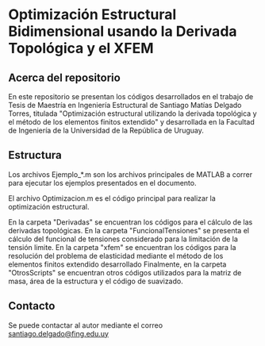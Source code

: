 # Optimización Estructural Bidimensional usando la Derivada Topológica y el XFEM

## Acerca del repositorio

En este repositorio se presentan los códigos desarrollados en el trabajo de Tesis de Maestría en Ingeniería Estructural de Santiago Matías Delgado Torres, titulada "Optimización estructural utilizando la derivada topológica y el método de los elementos finitos extendido" y desarrollada en la Facultad de Ingeniería de la Universidad de la República de Uruguay.

## Estructura

Los archivos Ejemplo_*.m son los archivos principales de MATLAB a correr para ejecutar los ejemplos presentados en el documento.

El archivo Optimizacion.m es el código principal para realizar la optimización estructural.

En la carpeta "Derivadas" se encuentran los códigos para el cálculo de las derivadas topológicas.
En la carpeta "FuncionalTensiones" se presenta el cálculo del funcional de tensiones considerado para la limitación de la tensión limite.
En la carpeta "xfem" se encuentran los códigos para la resolución del problema de elasticidad mediante el método de los elementos finitos extendido desarrollado
Finalmente, en la carpeta "OtrosScripts" se encuentran otros códigos utilizados para la matriz de masa, área de la estructura y el código de suavizado.

## Contacto

Se puede contactar al autor mediante el correo santiago.delgado@fing.edu.uy

